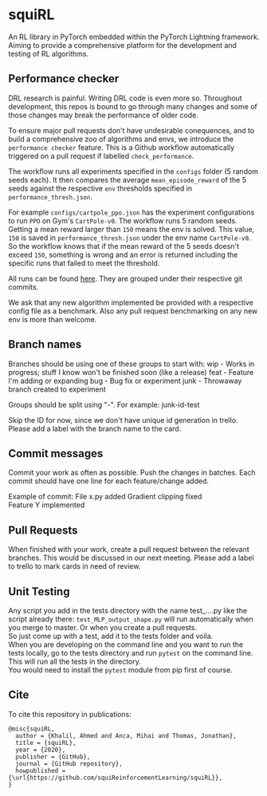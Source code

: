 # squiRL
An RL library in PyTorch embedded within the PyTorch Lightning framework. Aiming to provide a comprehensive platform for the development and testing of RL algorithms. 

## Performance checker
DRL research is painful. Writing DRL code is even more so. Throughout development, this repos is bound to go through many changes and some of those changes may break the performance of older code.

To ensure major pull requests don't have undesirable conequences, and to build a comprehensive zoo of algorithms and envs, we introduce the `performance checker` feature. This is a Github workflow automatically triggered on a pull request if labelled `check_performance`.

The workflow runs all experiments specified in the `configs` folder (5 random seeds each). It then compares the average `mean_episode_reward` of the 5 seeds against the respective `env` thresholds specified in `performance_thresh.json`.

For example `configs/cartpole_ppo.json` has the experiment configurations to run `PPO` on Gym's `CartPole-v0`. The workflow runs 5 random seeds. Getting a mean reward larger than `150` means the env is solved. This value, `150` is saved in `performance_thresh.json` under the env name `CartPole-v0`. So the workflow knows that if the mean reward of the 5 seeds doesn't exceed `150`, something is wrong and an error is returned including the specific runs that failed to meet the threshold.

All runs can be found [here](https://wandb.ai/squirl/squirl). They are grouped under their respective git commits.

We ask that any new algorithm implemented be provided with a respective config file as a benchmark. Also any pull request benchmarking on any new env is more than welcome.

## Branch names
Branches should be using one of these groups to start with:
wip - Works in progress; stuff I know won't be finished soon (like a release)
feat - Feature I'm adding or expanding
bug - Bug fix or experiment
junk - Throwaway branch created to experiment

Groups should be split using "-". For example: junk-id-test

Skip the ID for now, since we don't have unique id generation in trello. Please add a label with the branch name to the card.

## Commit messages
Commit your work as often as possible. Push the changes in batches.
Each commit should have one line for each feature/change added.

Example of commit:
File x.py added 
Gradient clipping fixed  
Feature Y implemented  

## Pull Requests
When finished with your work, create a pull request between the relevant branches. This would be discussed in our next meeting. Please add a label to trello to mark cards in need of review.

## Unit Testing
Any script you add in the tests directory with the name test_….py like the script already there: `test_MLP_output_shape.py` will run automatically when you merge to master. Or when you create a pull requests.  
So just come up with a test, add it to the tests folder and voila.  
When you are developing on the command line and you want to run the tests locally, go to the tests directory and run `pytest` on the command line. This will run all the tests in the directory.  
You would need to install the `pytest` module from pip first of course.

## Cite
To cite this repository in publications:

    @misc{squiRL,
      author = {Khalil, Ahmed and Anca, Mihai and Thomas, Jonathan},
      title = {squiRL},
      year = {2020},
      publisher = {GitHub},
      journal = {GitHub repository},
      howpublished = {\url{https://github.com/squiReinforcementLearning/squiRL}},
    }
